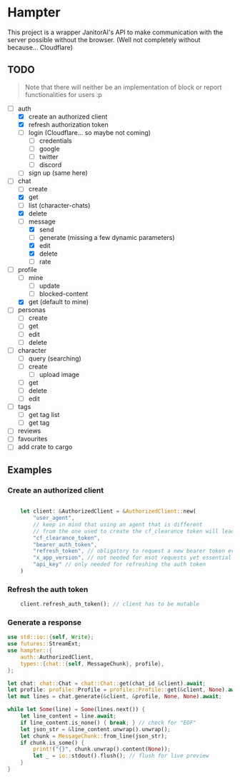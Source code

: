 # Hampter

This project is a wrapper JanitorAI's API to make communication with the server possible without the browser. (Well not completely without because... Cloudflare)

## TODO

> Note that there will neither be an implementation of block or report functionalities for users :p
- [ ] auth
  - [x] create an authorized client
  - [x] refresh authorization token
  - [ ] login (Cloudflare... so maybe not coming)
    - [ ] credentials
    - [ ] google
    - [ ] twitter
    - [ ] discord
  - [ ] sign up (same here)
- [ ] chat
  - [ ] create
  - [x] get
  - [ ] list (character-chats)
  - [x] delete
  - [ ] message
    - [x] send
    - [ ] generate (missing a few dynamic parameters)
    - [x] edit
    - [x] delete
    - [ ] rate
- [ ] profile
  - [ ] mine
    - [ ] update
    - [ ] blocked-content
  - [x] get (default to mine)
- [ ] personas
  - [ ] create
  - [ ] get
  - [ ] edit
  - [ ] delete
- [ ] character
  - [ ] query (searching)
  - [ ] create
    - [ ] upload image
  - [ ] get
  - [ ] delete
  - [ ] edit
- [ ] tags
  - [ ] get tag list
  - [ ] get tag
- [ ] reviews
- [ ] favourites
- [ ] add crate to cargo

## Examples


### Create an authorized client
```rust

	let client: &AuthorizedClient = &AuthorizedClient::new(
		"user_agent",
		// keep in mind that using an agent that is different
		// from the one used to create the cf_clearance token will lead to the requests being blocked
		"cf_clearance_token",
		"bearer_auth_token",
		"refresh_token", // obligatory to request a new bearer token every 30 minutes
		"x_app_version", // not needed for msot requests yet essential for text generation	
		"api_key" // only needed for refreshing the auth token
	)
```

### Refresh the auth token

```rust
	client.refresh_auth_token(); // client has to be mutable
```

### Generate a response

```rust
use std::io::{self, Write};
use futures::StreamExt;
use hampter::{
	auth::AuthorizedClient,
	types::{chat::{self, MessageChunk}, profile},
};

let chat: chat::Chat = chat::Chat::get(chat_id &client).await;
let profile: profile::Profile = profile::Profile::get(&client, None).await;
let mut lines = chat.generate(&client, &profile, None, None).await;

while let Some(line) = Some(lines.next()) {
	let line_content = line.await;
	if line_content.is_none() { break; } // check for "EOF"
	let json_str = &line_content.unwrap().unwrap();
	let chunk = MessageChunk::from_line(json_str);
	if chunk.is_some() {
		print!("{}", chunk.unwrap().content(None));
		let _ = io::stdout().flush(); // flush for live preview
	}
}
```